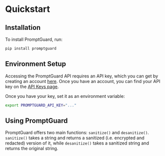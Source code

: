 # Quickstart

## Installation
To install PromptGuard, run:

```bash
pip install promptguard
```

## Environment Setup
Accessing the PromptGuard API requires an API key, which you can get by creating an account [here](https://promptguard.opaque.co). Once you have an account, you can find your API key on the [API Keys page](https://promptguard.opaque.co/api-keys).

Once you have your key, set it as an environment variable:

```bash
export PROMPTGUARD_API_KEY="..."
```

## Using PromptGuard
PromptGuard offers two main functions: `sanitize()` and `desanitize()`. `sanitize()` takes a string and returns a sanitized (i.e. encrypted and redacted) version of it, while `desanitize()` takes a sanitized string and returns the original string.

```python
```